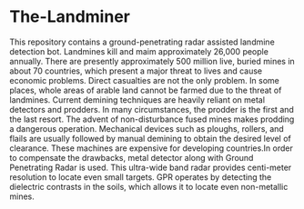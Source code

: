 # The-Landminer
This repository contains a ground-penetrating radar assisted landmine detection bot. 
Landmines kill and maim approximately 26,000 people annually. There are presently
approximately 500 million live, buried mines in about 70 countries, which present a
major threat to lives and cause economic problems. Direct casualties are not the only
problem. In some places, whole areas of arable land cannot be farmed due to the
threat of landmines. Current demining techniques are heavily reliant on metal
detectors and prodders. In many circumstances, the prodder is the first and the last
resort. The advent of non-disturbance fused mines makes prodding a dangerous
operation. Mechanical devices such as ploughs, rollers, and flails are usually followed
by manual demining to obtain the desired level of clearance.
These machines are expensive for developing countries.In order to compensate the drawbacks,
metal detector along with Ground Penetrating Radar is used. This ultra-wide band radar 
provides centi-meter resolution to locate even small targets. GPR operates by detecting the 
dielectric contrasts in the soils, which allows it to locate even non-metallic mines.
